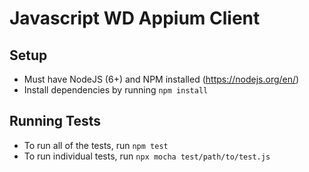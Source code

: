# Javascript WD Appium Client

## Setup

* Must have NodeJS (6+) and NPM installed (https://nodejs.org/en/)
* Install dependencies by running `npm install`

## Running Tests
* To run all of the tests, run `npm test`
* To run individual tests, run `npx mocha test/path/to/test.js`
